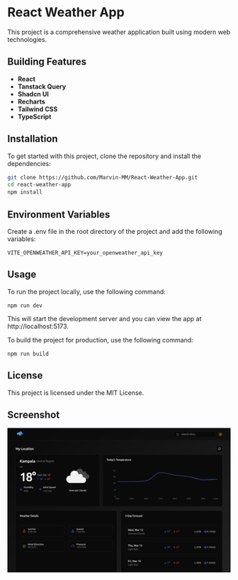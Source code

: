 # React Weather App

This project is a comprehensive weather application built using modern web technologies.

## Building Features

- **React**
- **Tanstack Query**
- **Shadcn UI**
- **Recharts**
- **Tailwind CSS**
- **TypeScript**

## Installation

To get started with this project, clone the repository and install the dependencies:

```sh
git clone https://github.com/Marvin-MM/React-Weather-App.git
cd react-weather-app
npm install
```
## Environment Variables
Create a .env file in the root directory of the project and add the following variables:
```
VITE_OPENWEATHER_API_KEY=your_openweather_api_key
```
## Usage
To run the project locally, use the following command:
```
npm run dev
```
This will start the development server and you can view the app at http://localhost:5173.

To build the project for production, use the following command:
```
npm run build
```

## License
This project is licensed under the MIT License.

## Screenshot
![preview](./public/image.png)